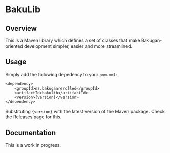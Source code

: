 # BakuLib
## Overview
This is a Maven library which defines a set of classes that make Bakugan-oriented development simpler, easier
and more streamlined.

## Usage
Simply add the following depedency to your `pom.xml`:
```
<dependency>
    <groupId>nz.bakuganrerolled</groupId>
    <artifactId>bakulib</artifactId>
    <version>{version}</version>
</dependency>
```
Substituting `{version}` with the latest version of the Maven package. Check the Releases page for this.

## Documentation
This is a work in progress.